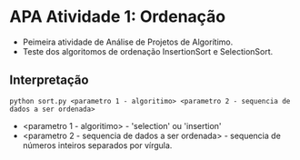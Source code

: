# APA Atividade 1: Ordenação 

* Peimeira atividade de Análise de Projetos de Algorítimo.
* Teste dos algoritomos de ordenação InsertionSort e SelectionSort.

## Interpretação 
    python sort.py <parametro 1 - algoritimo> <parametro 2 - sequencia de dados a ser ordenada>

* <parametro 1 - algoritimo> - 'selection' ou 'insertion'
* <parametro 2 - sequencia de dados a ser ordenada> - sequencia de números inteiros separados por vírgula.
